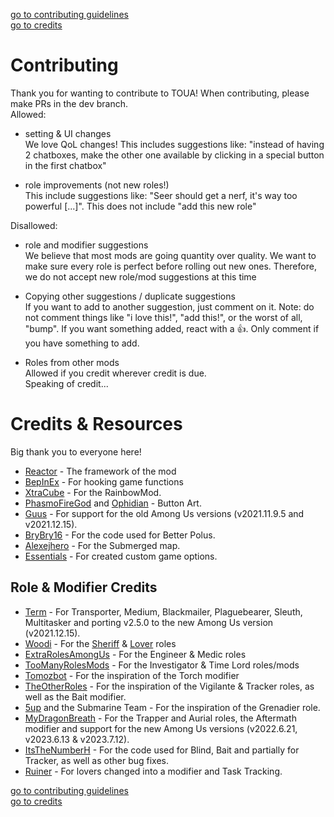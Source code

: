 [go to contributing guidelines](#contributing)\
[go to credits](#credits--resources)
# Contributing
Thank you for wanting to contribute to TOUA! When contributing, please make PRs in the dev branch.\
Allowed:
- setting & UI changes\
  We love QoL changes! This includes suggestions like: "instead of having 2 chatboxes, make the other one available by clicking in a special button in the first chatbox"

- role improvements (not new roles!)\
  This include suggestions like: "Seer should get a nerf, it's way too powerful [...]". This does not include "add this new role"


Disallowed:
- role and modifier suggestions\
  We believe that most mods are going quantity over quality. We want to make sure every role is perfect before rolling out new ones. Therefore, we do not accept new role/mod suggestions at this time
  
- Copying other suggestions / duplicate suggestions\
  If you want to add to another suggestion, just comment on it. Note: do not comment things like "i love this!", "add this!", or the worst of all, "bump". If you want something added, react with a 👍. Only comment if you have something to add.

- Roles from other mods\
  Allowed if you credit wherever credit is due.\
  Speaking of credit...

# Credits & Resources
Big thank you to everyone here!
* [Reactor](https://github.com/NuclearPowered/Reactor) - The framework of the mod
* [BepInEx](https://github.com/BepInEx) - For hooking game functions
* [XtraCube](https://github.com/XtraCube) - For the RainbowMod.
* [PhasmoFireGod](https://twitch.tv/PhasmoFireGod) and [Ophidian](https://www.instagram.com/ixean.studio) - Button Art.
* [Guus](https://github.com/OhMyGuus) - For support for the old Among Us versions (v2021.11.9.5 and v2021.12.15).
* [BryBry16](https://github.com/Brybry16/BetterPolus) - For the code used for Better Polus.
* [Alexejhero](https://github.com/SubmergedAmongUs/Submerged) - For the Submerged map.
* [Essentials](https://github.com/DorCoMaNdO/Reactor-Essentials) - For created custom game options.

## Role & Modifier Credits
* [Term](https://www.twitch.tv/termboii) - For Transporter, Medium, Blackmailer, Plaguebearer, Sleuth, Multitasker and porting v2.5.0 to the new Among Us version (v2021.12.15).
* [Woodi](https://github.com/Woodi-dev) - For the [Sheriff](https://github.com/Woodi-dev/Among-Us-Sheriff-Mod) & [Lover](https://www.curseforge.com/among-us/all-mods/love-couple-mod) roles
* [ExtraRolesAmongUs](https://github.com/NotHunter101/ExtraRolesAmongUs) - For the Engineer & Medic roles
* [TooManyRolesMods](https://github.com/Hardel-DW/TooManyRolesMods) - For the Investigator & Time Lord roles/mods
* [Tomozbot](https://amodsus.com/resources/torch-role.69/) - For the inspiration of the Torch modifier
* [TheOtherRoles](https://github.com/Eisbison/TheOtherRoles) - For the inspiration of the Vigilante & Tracker roles, as well as the Bait modifier.
* [5up](https://www.youtube.com/@5up) and the Submarine Team - For the inspiration of the Grenadier role.
* [MyDragonBreath](https://github.com/MyDragonBreath) - For the Trapper and Aurial roles, the Aftermath modifier and support for the new Among Us versions (v2022.6.21, v2023.6.13 & v2023.7.12).
* [ItsTheNumberH](https://github.com/itsTheNumberH/Town-Of-H) - For the code used for Blind, Bait and partially for Tracker, as well as other bug fixes.
* [Ruiner](https://github.com/ruiner189/Town-Of-Us-Redux) - For lovers changed into a modifier and Task Tracking.

[go to contributing guidelines](#contributing)\
[go to credits](#credits--resources)
